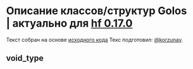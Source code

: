 # Описание классов/структур Golos | актуально для [hf 0.17.0](https://github.com/GolosChain/golos/releases/tag/v0.17.0)
Текст собран на основе [исходного кода](https://github.com/GolosChain/golos/tree/master/plugins/json_rpc/include/golos/plugins/json_rpc/utility.hpp)
Текс подготовил: [@korzunav](https://golos.io/@korzunav).
## void_type


